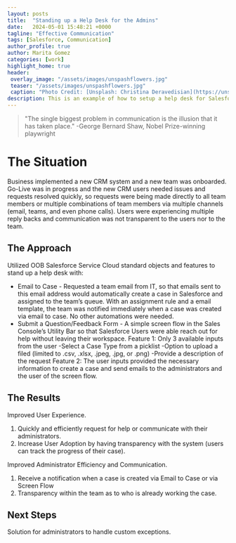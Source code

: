 ```yaml
---
layout: posts
title:  "Standing up a Help Desk for the Admins"
date:   2024-05-01 15:48:21 +0000
tagline: "Effective Communication"
tags: [Salesforce, Communication]
author_profile: true
author: Marita Gomez
categories: [work]
highlight_home: true
header:
 overlay_image: "/assets/images/unspashflowers.jpg"
 teaser: "/assets/images/unspashflowers.jpg"
 caption: "Photo Credit: [Unsplash: Christina Deravedisian](https://unsplash.com/@christinadera)"
description: This is an example of how to setup a help desk for Salesforce Administrators
---
```

>"The single biggest problem in communication is the illusion that it has taken place."
-George Bernard Shaw,
Nobel Prize-winning playwright

# The Situation
Business implemented a new CRM system and a new team was onboarded. Go-Live was in progress and the new CRM users needed issues and requests resolved quickly, so requests were being made directly to all team members or multiple combinations of team members via multiple channels (email, teams, and even phone calls). Users were experiencing multiple reply backs and communication was not transparent to the users nor to the team.

## The Approach
Utilized OOB Salesforce Service Cloud standard objects and features to stand up a help desk with:

* Email to Case - Requested a team email from IT, so that emails sent to this email address would automatically create a case in Salesforce and assigned to the team’s queue. With an assignment rule and a email template, the team was notified immediately when a case was created via email to case. No other automations were needed.
* Submit a Question/Feedback Form - A simple screen flow in the Sales Console’s Utility Bar so that Salesforce Users were able reach out for help without leaving their workspace.
  Feature 1: Only 3 available inputs from the user 
  -Select a Case Type from a picklist
  -Option to upload a filed (limited to .csv, .xlsx, .jpeg, .jpg, or .png)
  -Provide a description of the request
  Feature 2: The user inputs provided the necessary information to create a case and send emails to the administrators and the user of the screen flow.

## The Results
Improved User Experience. 
1. Quickly and efficiently request for help or communicate with their administrators.
2. Increase User Adoption by having transparency with the system (users can track the progress of their case).

Improved Administrator Efficiency and Communication.
1. Receive a notification when a case is created via Email to Case or via Screen Flow
2. Transparency within the team as to who is already working the case.

## Next Steps
Solution for administrators to handle custom exceptions.